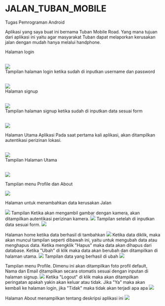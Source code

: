# JALAN_TUBAN_MOBILE
 Tugas Pemrograman Android

Aplikasi yang saya buat ini bernama Tuban Mobile Road. Yang mana tujuan dari aplikasi ini yaitu agar masyarakat Tuban dapat melaporkan
kerusakan jalan dengan mudah hanya melalui handphone.

Halaman login

<br><img src="https://github.com/MAbdulAziz0122/Tuban_Mobile_Road_Final/blob/master/login.png" >
<br>
Tampilan halaman login ketika sudah di inputkan username dan password

<br><img src="https://github.com/MAbdulAziz0122/Tuban_Mobile_Road_Final/blob/master/login2.png" >
<br>
Halaman signup

<br><img src="https://github.com/MAbdulAziz0122/Tuban_Mobile_Road_Final/blob/master/signup.png" >
<br>
Tampilan halaman signup ketika sudah di inputkan data sesuai form

<br><img src="https://github.com/MAbdulAziz0122/Tuban_Mobile_Road_Final/blob/master/signup2.png" >
<br>


Halaman Utama Aplikasi
Pada saat pertama kali aplikasi, akan ditampilkan autentikasi perizinan lokasi.

<br><img src="https://github.com/MAbdulAziz0122/Tuban_Mobile_Road_Final/blob/master/location_permission.png" ><br>
Tampilan Halaman Utama

<br><img src="https://github.com/MAbdulAziz0122/Tuban_Mobile_Road_Final/blob/master/home.png" ><br>


Tampilan menu Profile dan About

<img src="https://github.com/MAbdulAziz0122/Tuban_Mobile_Road_Final/blob/master/home2.png" >


Halaman untuk menambahkan data kerusakan Jalan

<img src="https://github.com/MAbdulAziz0122/Tuban_Mobile_Road_Final/blob/master/add.png" >
Tampilan Ketika akan mengambil gambar dengan kamera, akan ditampilkan autentikasi perizinan kamera.

<img src="https://github.com/MAbdulAziz0122/Tuban_Mobile_Road_Final/blob/master/camera_permission.png" >
Tampilan setelah di inputkan data sesuai form.

<img src="https://github.com/MAbdulAziz0122/Tuban_Mobile_Road_Final/blob/master/add2.png" >

Halaman home ketika data berhasil di tambahkan
<img src="https://github.com/MAbdulAziz0122/Tuban_Mobile_Road_Final/blob/master/home3.png" >
Ketika data diklik, maka akan muncul tampilan seperti dibawah ini, yaitu untuk mengubah data atau menghapus data. Ketika mengklik "Hapus" maka data akan dihapus dari database. Ketika "Ubah" di klik maka data akan berubah dan ditampilkan di halaman utama.
<img src="https://github.com/MAbdulAziz0122/Tuban_Mobile_Road_Final/blob/master/add3.png" >
Tampilan data yang berhasil di ubah
<img src="https://github.com/MAbdulAziz0122/Tuban_Mobile_Road_Final/blob/master/home4.png" >

Tampilan menu Profile. Dimenu ini akan ditampilkan foto profil default, Nama dan Email ditampilkan secara otomatis sesuai dengan inputan di halaman signup.
<img src="https://github.com/MAbdulAziz0122/Tuban_Mobile_Road_Final/blob/master/profile.png" >
Ketika "Logout" di klik maka akan ditampilkan peringatan apakah yakin akan keluar atau tidak. Jika "Ya" maka akan kembali ke halaman login, jika "Tidak" maka tidak akan terjadi apa apa
<img src="https://github.com/MAbdulAziz0122/Tuban_Mobile_Road_Final/blob/master/profile_logout.png" >

Halaman About menampilkan tentang deskripsi aplikasi ini
<img src="https://github.com/MAbdulAziz0122/Tuban_Mobile_Road_Final/blob/master/about.png" >
